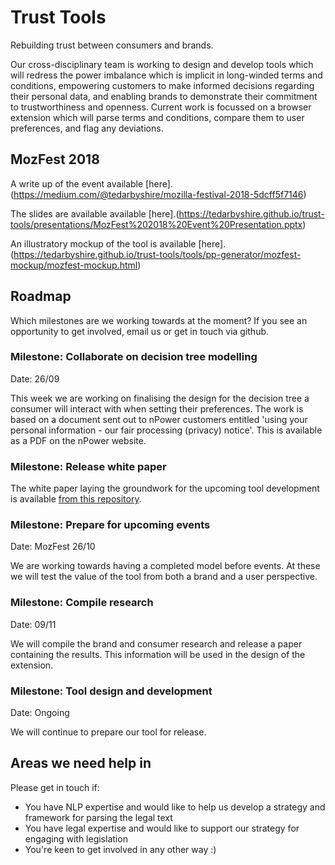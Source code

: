 # Trust Tools

Rebuilding trust between consumers and brands.

Our cross-disciplinary team is working to design and develop tools which will redress the power imbalance which is implicit in long-winded terms and conditions, empowering customers to make informed decisions regarding their personal data, and enabling brands to demonstrate their commitment to trustworthiness and openness.
Current work is focussed on a browser extension which will parse terms and conditions, compare them to user preferences, and flag any deviations.

## MozFest 2018

A write up of the event available [here].(https://medium.com/@tedarbyshire/mozilla-festival-2018-5dcff5f7146) 

The slides are available available [here].(https://tedarbyshire.github.io/trust-tools/presentations/MozFest%202018%20Event%20Presentation.pptx)

An illustratory mockup of the tool is available [here].(https://tedarbyshire.github.io/trust-tools/tools/pp-generator/mozfest-mockup/mozfest-mockup.html)

## Roadmap

Which milestones are we working towards at the moment?
If you see an opportunity to get involved, email us or get in touch via github.

### Milestone: Collaborate on decision tree modelling

Date: 26/09

This week we are working on finalising the design for the decision tree a consumer will interact with when setting their preferences.
The work is based on a document sent out to nPower customers entitled 'using your personal information - our fair processing (privacy) notice'.
This is available as a PDF on the nPower website.

### Milestone: Release white paper

The white paper laying the groundwork for the upcoming tool development is available
[from this repository](papers/better-than-compliant.pdf).

### Milestone: Prepare for upcoming events

Date: MozFest 26/10

We are working towards having a completed model before events.
At these we will test the value of the tool from both a brand and a user perspective.

### Milestone: Compile research

Date: 09/11

We will compile the brand and consumer research and release a paper containing the results.
This information will be used in the design of the extension.

### Milestone: Tool design and development

Date: Ongoing

We will continue to prepare our tool for release.

## Areas we need help in

Please get in touch if:

- You have NLP expertise and would like to help us develop a strategy and framework for parsing the legal text
- You have legal expertise and would like to support our strategy for engaging with legislation
- You're keen to get involved in any other way :)
